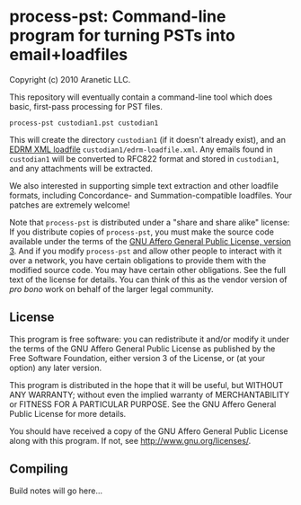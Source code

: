 # process-pst: Command-line program for turning PSTs into email+loadfiles

Copyright (c) 2010 Aranetic LLC.

This repository will eventually contain a command-line tool which does
basic, first-pass processing for PST files.

    process-pst custodian1.pst custodian1

This will create the directory `custodian1` (if it doesn't already exist),
and an [EDRM XML loadfile][1] `custodian1/edrm-loadfile.xml`.  Any emails
found in `custodian1` will be converted to RFC822 format and stored in
`custodian1`, and any attachments will be extracted.

We also interested in supporting simple text extraction and other loadfile
formats, including Concordance- and Summation-compatible loadfiles.  Your
patches are extremely welcome!

Note that `process-pst` is distributed under a "share and share alike"
license: If you distribute copies of `process-pst`, you must make the
source code available under the terms of the [GNU Affero General Public
License, version 3][2].  And if you modify `process-pst` and allow other
people to interact with it over a network, you have certain obligations to
provide them with the modified source code.  You may have certain other
obligations.  See the full text of the license for details.  You can think
of this as the vendor version of _pro bono_ work on behalf of the larger
legal community.

[1]: http://edrm.net/2007_2008/xml.php "EDRM XML specifications"
[2]: http://www.gnu.org/licenses/agpl.html

## License

This program is free software: you can redistribute it and/or modify it
under the terms of the GNU Affero General Public License as published by
the Free Software Foundation, either version 3 of the License, or (at your
option) any later version.

This program is distributed in the hope that it will be useful, but WITHOUT
ANY WARRANTY; without even the implied warranty of MERCHANTABILITY or
FITNESS FOR A PARTICULAR PURPOSE.  See the GNU Affero General Public
License for more details.

You should have received a copy of the GNU Affero General Public License
along with this program.  If not, see <http://www.gnu.org/licenses/>.

## Compiling

Build notes will go here...

